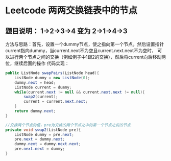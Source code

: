 # Leetcode 两两交换链表中的节点
## 题目说明：  1->2->3->4   变为   2->1->4->3
方法与思路：首先，设置一个dummy节点，使之指向第一个节点。然后设置指针current指向dummy，当current.next不为空且current.next.next不为空时，
可以进行两个节点之间的交换（例如例子中1跟2的交换），然后将current向后移动两位，继续后面的操作
代码实现：
```java
public ListNode swapPairs(ListNode head){
    ListNode dummy = new ListNode(0);
    dummy.next = head;
    ListNode current = dummy;
    while(current.next != null && current.next.next != null){
        swap2(current);
        current = current.next.next;
    }
    return dummy.next;
}

//交换两个节点的值，pre为交换的两个节点之中的第一个节点之前的节点
private void swap2(ListNode pre){
    ListNode dummy = pre.next;
    pre.next = dummy.next;
    dummy.next = dummy.next.next;
    pre.next.next = dummy;
}
```
